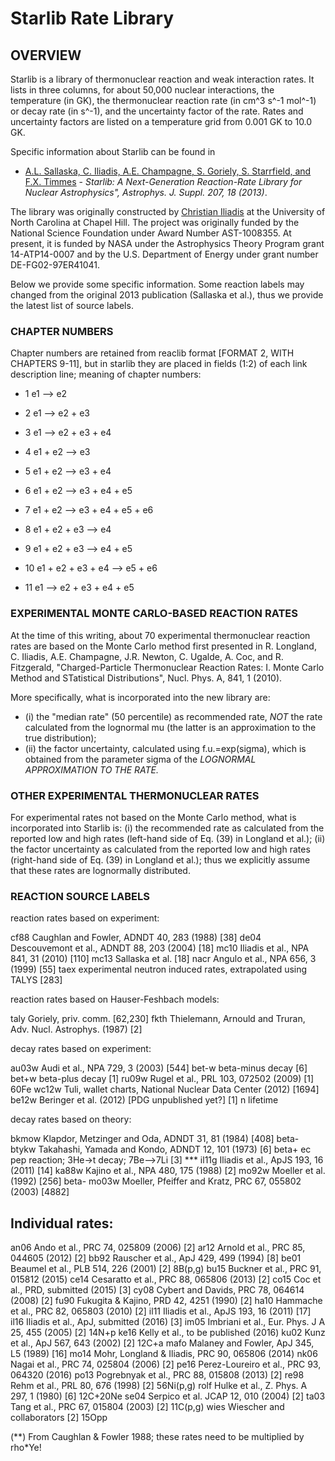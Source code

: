 # Starlib Rate Library

## OVERVIEW

Starlib is a library of thermonuclear reaction and weak interaction rates. It lists in three columns, for about 50,000 nuclear interactions, the temperature (in GK), the thermonuclear reaction rate (in cm^3 s^-1 mol^-1) or decay rate
(in s^-1), and the uncertainty factor of the rate. Rates and uncertainty factors are listed on a temperature grid
from 0.001 GK to 10.0 GK. 

Specific information about Starlib can be found in 

- [A.L. Sallaska, C. Iliadis, A.E. Champagne, S. Goriely, S. Starrfield, 
and F.X. Timmes](http://iopscience.iop.org/article/10.1088/0067-0049/207/1/18/meta;jsessionid=FA2A43B811A79AC60CC83A94C160FA33.c4.iopscience.cld.iop.org) - 
*Starlib: A Next-Generation Reaction-Rate Library for Nuclear Astrophysics", Astrophys. J. Suppl. 207, 18 (2013)*. 


The library was originally constructed by [Christian Iliadis](https://users.physics.unc.edu/~iliadis/Site/Home.html) at the University of North Carolina at Chapel Hill. The project was
originally funded by the National Science Foundation under Award Number AST-1008355. At present, it is funded 
by NASA under the Astrophysics Theory Program grant 14-ATP14-0007 and by the U.S. Department of Energy under 
grant number DE-FG02-97ER41041. 

Below we provide some specific information. Some reaction labels may changed from the original 2013 publication
(Sallaska et al.), thus we provide the latest list of source labels. 

### CHAPTER NUMBERS

Chapter numbers are retained from reaclib format [FORMAT 2, WITH CHAPTERS 9-11], but in starlib they are placed in fields (1:2) of each link description line; meaning of chapter numbers:

- 1
e1 --> e2

- 2
e1 --> e2 + e3

- 3
e1 --> e2 + e3 + e4

- 4
e1 + e2 --> e3 

- 5
e1 + e2 --> e3 + e4

- 6
e1 + e2 --> e3 + e4 + e5

- 7
e1 + e2 --> e3 + e4 + e5 + e6

- 8
e1 + e2 + e3 --> e4

- 9
e1 + e2 + e3 --> e4 + e5

- 10
e1 + e2 + e3 + e4 --> e5 + e6

- 11
e1 --> e2 + e3 + e4 + e5

### EXPERIMENTAL MONTE CARLO-BASED REACTION RATES

At the time of this writing, about 70 experimental thermonuclear reaction rates are based on the Monte Carlo method first presented in
R. Longland, C. Iliadis, A.E. Champagne, J.R. Newton, C. Ugalde, A. Coc, and R. Fitzgerald, "Charged-Particle Thermonuclear Reaction Rates: I. Monte Carlo Method and STatistical Distributions", Nucl. Phys. A, 841, 1 (2010). 

More specifically, what is incorporated into the new library are: 

- (i)  the "median rate" (50 percentile) as recommended rate, *NOT* the rate calculated from the lognormal mu (the latter is an approximation to the true distribution); 
- (ii) the factor uncertainty, calculated using f.u.=exp(sigma), which is obtained from the
parameter sigma of the *LOGNORMAL APPROXIMATION TO THE RATE.*

### OTHER EXPERIMENTAL THERMONUCLEAR RATES

For experimental rates not based on the Monte Carlo method, what is incorporated into Starlib is: (i) the recommended rate as calculated from the reported low and high rates (left-hand side of Eq. (39) in Longland et al.); (ii) the factor uncertainty as calculated from the reported low and high rates (right-hand side of Eq. (39) in Longland et al.); thus we explicitly assume that these rates are lognormally distributed.

### REACTION SOURCE LABELS

reaction rates based on experiment:

cf88
Caughlan and Fowler, ADNDT 40, 283 (1988) [38]
de04
Descouvemont et al., ADNDT 88, 203 (2004) [18]
mc10
Iliadis et al., NPA 841, 31 (2010) [110]
mc13
Sallaska et al. [18]
nacr
Angulo et al., NPA 656, 3 (1999) [55]
taex
experimental neutron induced rates, extrapolated using TALYS [283]

reaction rates based on Hauser-Feshbach models:

taly
Goriely, priv. comm. [62,230]
fkth
Thielemann, Arnould and Truran, Adv. Nucl. Astrophys. (1987) [2]

decay rates based on experiment:

au03w
Audi et al., NPA 729, 3 (2003) [544]
  bet-w
beta-minus decay [6]
 bet+w
beta-plus decay [1]
ru09w
Rugel et al., PRL 103, 072502 (2009) [1] 60Fe
wc12w
Tuli, wallet charts, National Nuclear Data Center (2012) [1694]
be12w
Beringer et al. (2012) [PDG unpublished yet?]  [1] n lifetime

decay rates based on theory:

bkmow
Klapdor, Metzinger and Oda, ADNDT 31, 81 (1984) [408] beta-
btykw
Takahashi, Yamada and Kondo, ADNDT 12, 101 (1973) [6] beta+
     ec
pep reaction; 3He->t decay; 7Be—>7Li [3] *** 
il11g
Iliadis et al., ApJS 193, 16 (2011) [14]
ka88w
Kajino et al., NPA 480, 175 (1988) [2]
mo92w
Moeller et al. (1992) [256] beta-
mo03w
Moeller, Pfeiffer and Kratz, PRC 67, 055802 (2003) [4882]

## Individual rates:

an06
Ando et al., PRC 74, 025809 (2006) [2]
ar12
Arnold et al., PRC 85, 044605 (2012) [2]
bb92
Rauscher et al., ApJ 429, 499 (1994) [8]
be01
Beaumel et al., PLB 514, 226 (2001) [2] 8B(p,g)
bu15
Buckner et al., PRC 91, 015812 (2015)
ce14
Cesaratto et al., PRC 88, 065806 (2013) [2]
co15
Coc et al., PRD, submitted (2015) [3]
cy08
Cybert and Davids, PRC 78, 064614 (2008) [2]
fu90
Fukugita & Kajino, PRD 42, 4251 (1990) [2]
ha10
Hammache et al., PRC 82, 065803 (2010) [2]
il11
Iliadis et al., ApJS 193, 16 (2011) [17]
il16
Iliadis et al., ApJ, submitted (2016) [3]
im05
Imbriani et al., Eur. Phys. J A 25, 455 (2005) [2] 14N+p
ke16
Kelly et al., to be published (2016)
ku02
Kunz et al., ApJ 567, 643 (2002) [2] 12C+a
mafo
Malaney and Fowler, ApJ 345, L5 (1989) [16]
mo14
Mohr, Longland & Iliadis, PRC 90, 065806 (2014)
nk06
Nagai et al., PRC 74, 025804 (2006) [2]
pe16               Perez-Loureiro et al., PRC 93, 064320 (2016)
po13
Pogrebnyak et al., PRC 88, 015808 (2013) [2]
re98
Rehm et al., PRL 80, 676 (1998) [2] 56Ni(p,g)
rolf
Hulke et al., Z. Phys. A 297, 1 (1980) [6] 12C+20Ne
se04
Serpico et al. JCAP 12, 010 (2004) [2]
ta03
Tang et al., PRC 67, 015804 (2003) [2] 11C(p,g)
wies
Wiescher and collaborators [2] 15Opp


(**) From Caughlan & Fowler 1988; these rates need to be multiplied by rho*Ye!
